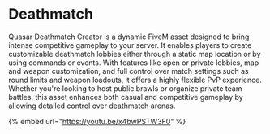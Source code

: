 # Deathmatch

Quasar Deathmatch Creator is a dynamic FiveM asset designed to bring intense competitive gameplay to your server. It enables players to create customizable deathmatch lobbies either through a static map location or by using commands or events. With features like open or private lobbies, map and weapon customization, and full control over match settings such as round limits and weapon loadouts, it offers a highly flexible PvP experience. Whether you're looking to host public brawls or organize private team battles, this asset enhances both casual and competitive gameplay by allowing detailed control over deathmatch arenas.

{% embed url="https://youtu.be/x4bwPSTW3F0" %}
